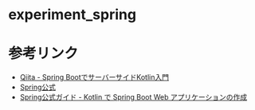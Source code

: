 # experiment_spring

# 参考リンク
- [Qiita - Spring BootでサーバーサイドKotlin入門](https://qiita.com/kawasaki_dev/items/1a188878eb6928880256)
- [Spring公式](https://spring.pleiades.io/)
- [Spring公式ガイド - Kotlin で Spring Boot Web アプリケーションの作成](https://spring.pleiades.io/guides/tutorials/spring-boot-kotlin/)